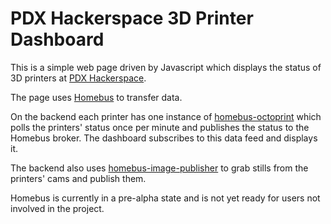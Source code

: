 # PDX Hackerspace 3D Printer Dashboard

This is a simple web page driven by Javascript which displays the status of 3D printers at [PDX Hackerspace](https://pdxhackerspace.org).

The page uses [Homebus](https://homebus.org) to transfer data.

On the backend each printer has one instance of [homebus-octoprint](https://github.com/HomeBusProjects/homebus-octoprint) which polls the printers' status once per minute and publishes the status to the Homebus broker. The dashboard subscribes to this data feed and displays it.

The backend also uses [homebus-image-publisher](https://github.com/HomeBusProjects/homebus-image-publisher) to grab stills from the printers' cams and publish them.

Homebus is currently in a pre-alpha state and is not yet ready for users not involved in the project.

